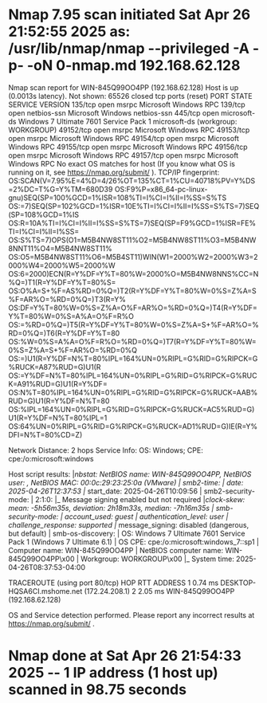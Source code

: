 # Nmap 7.95 scan initiated Sat Apr 26 21:52:55 2025 as: /usr/lib/nmap/nmap --privileged -A -p- -oN 0-nmap.md 192.168.62.128
Nmap scan report for WIN-845Q99OO4PP (192.168.62.128)
Host is up (0.0013s latency).
Not shown: 65526 closed tcp ports (reset)
PORT      STATE SERVICE      VERSION
135/tcp   open  msrpc        Microsoft Windows RPC
139/tcp   open  netbios-ssn  Microsoft Windows netbios-ssn
445/tcp   open  microsoft-ds Windows 7 Ultimate 7601 Service Pack 1 microsoft-ds (workgroup: WORKGROUP)
49152/tcp open  msrpc        Microsoft Windows RPC
49153/tcp open  msrpc        Microsoft Windows RPC
49154/tcp open  msrpc        Microsoft Windows RPC
49155/tcp open  msrpc        Microsoft Windows RPC
49156/tcp open  msrpc        Microsoft Windows RPC
49157/tcp open  msrpc        Microsoft Windows RPC
No exact OS matches for host (If you know what OS is running on it, see https://nmap.org/submit/ ).
TCP/IP fingerprint:
OS:SCAN(V=7.95%E=4%D=4/26%OT=135%CT=1%CU=40718%PV=Y%DS=2%DC=T%G=Y%TM=680D39
OS:F9%P=x86_64-pc-linux-gnu)SEQ(SP=100%GCD=1%ISR=108%TI=I%CI=I%II=I%SS=S%TS
OS:=7)SEQ(SP=102%GCD=1%ISR=10E%TI=I%CI=I%II=I%SS=S%TS=7)SEQ(SP=108%GCD=1%IS
OS:R=10A%TI=I%CI=I%II=I%SS=S%TS=7)SEQ(SP=F9%GCD=1%ISR=FE%TI=I%CI=I%II=I%SS=
OS:S%TS=7)OPS(O1=M5B4NW8ST11%O2=M5B4NW8ST11%O3=M5B4NW8NNT11%O4=M5B4NW8ST11%
OS:O5=M5B4NW8ST11%O6=M5B4ST11)WIN(W1=2000%W2=2000%W3=2000%W4=2000%W5=2000%W
OS:6=2000)ECN(R=Y%DF=Y%T=80%W=2000%O=M5B4NW8NNS%CC=N%Q=)T1(R=Y%DF=Y%T=80%S=
OS:O%A=S+%F=AS%RD=0%Q=)T2(R=Y%DF=Y%T=80%W=0%S=Z%A=S%F=AR%O=%RD=0%Q=)T3(R=Y%
OS:DF=Y%T=80%W=0%S=Z%A=O%F=AR%O=%RD=0%Q=)T4(R=Y%DF=Y%T=80%W=0%S=A%A=O%F=R%O
OS:=%RD=0%Q=)T5(R=Y%DF=Y%T=80%W=0%S=Z%A=S+%F=AR%O=%RD=0%Q=)T6(R=Y%DF=Y%T=80
OS:%W=0%S=A%A=O%F=R%O=%RD=0%Q=)T7(R=Y%DF=Y%T=80%W=0%S=Z%A=S+%F=AR%O=%RD=0%Q
OS:=)U1(R=Y%DF=N%T=80%IPL=164%UN=0%RIPL=G%RID=G%RIPCK=G%RUCK=A87%RUD=G)U1(R
OS:=Y%DF=N%T=80%IPL=164%UN=0%RIPL=G%RID=G%RIPCK=G%RUCK=A91%RUD=G)U1(R=Y%DF=
OS:N%T=80%IPL=164%UN=0%RIPL=G%RID=G%RIPCK=G%RUCK=AAB%RUD=G)U1(R=Y%DF=N%T=80
OS:%IPL=164%UN=0%RIPL=G%RID=G%RIPCK=G%RUCK=AC5%RUD=G)U1(R=Y%DF=N%T=80%IPL=1
OS:64%UN=0%RIPL=G%RID=G%RIPCK=G%RUCK=AD1%RUD=G)IE(R=Y%DFI=N%T=80%CD=Z)

Network Distance: 2 hops
Service Info: OS: Windows; CPE: cpe:/o:microsoft:windows

Host script results:
|_nbstat: NetBIOS name: WIN-845Q99OO4PP, NetBIOS user: <unknown>, NetBIOS MAC: 00:0c:29:23:25:0a (VMware)
| smb2-time: 
|   date: 2025-04-26T12:37:53
|_  start_date: 2025-04-26T10:09:56
| smb2-security-mode: 
|   2:1:0: 
|_    Message signing enabled but not required
|_clock-skew: mean: -5h56m35s, deviation: 2h18m33s, median: -7h16m35s
| smb-security-mode: 
|   account_used: guest
|   authentication_level: user
|   challenge_response: supported
|_  message_signing: disabled (dangerous, but default)
| smb-os-discovery: 
|   OS: Windows 7 Ultimate 7601 Service Pack 1 (Windows 7 Ultimate 6.1)
|   OS CPE: cpe:/o:microsoft:windows_7::sp1
|   Computer name: WIN-845Q99OO4PP
|   NetBIOS computer name: WIN-845Q99OO4PP\x00
|   Workgroup: WORKGROUP\x00
|_  System time: 2025-04-26T08:37:53-04:00

TRACEROUTE (using port 80/tcp)
HOP RTT     ADDRESS
1   0.74 ms DESKTOP-HQSA6CI.mshome.net (172.24.208.1)
2   2.05 ms WIN-845Q99OO4PP (192.168.62.128)

OS and Service detection performed. Please report any incorrect results at https://nmap.org/submit/ .
# Nmap done at Sat Apr 26 21:54:33 2025 -- 1 IP address (1 host up) scanned in 98.75 seconds
